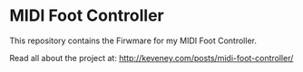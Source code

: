 # MIDI Foot Controller

This repository contains the Firwmare for my MIDI Foot Controller.

Read all about the project at: http://keveney.com/posts/midi-foot-controller/




